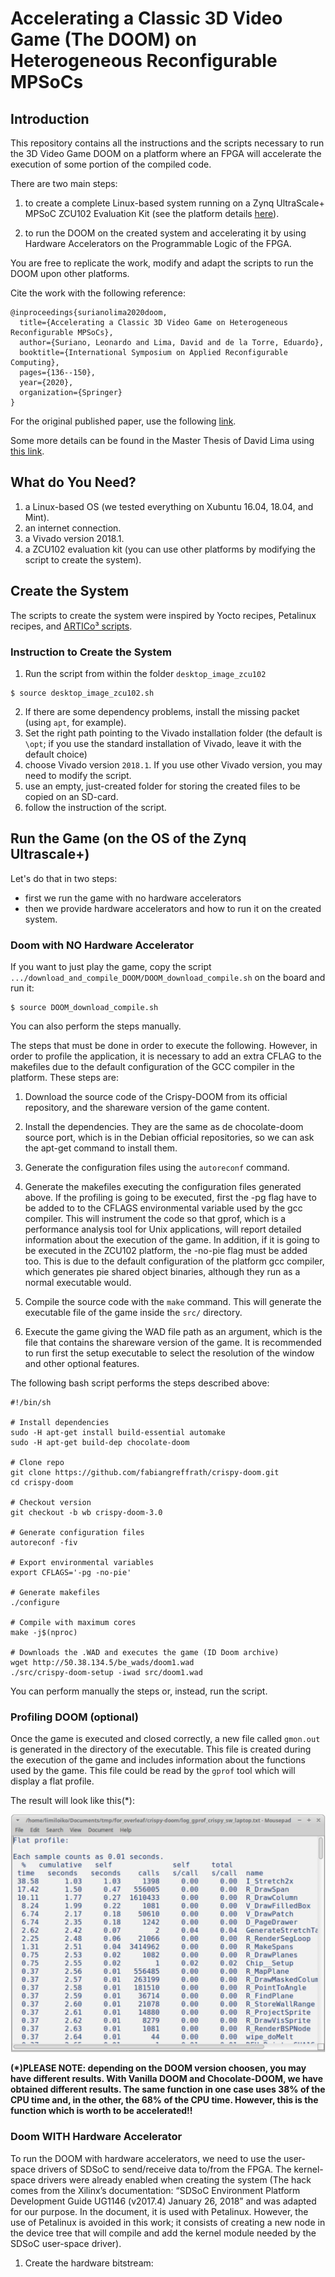 # Accelerating a Classic 3D Video Game (The DOOM) on Heterogeneous Reconfigurable MPSoCs

## Introduction



This repository contains all the instructions and the scripts necessary to run the 3D Video Game DOOM on a platform where an FPGA will accelerate the execution of some portion of the compiled code.

There are two main steps:

 1. to create a complete Linux-based system running on a Zynq UltraScale+ MPSoC ZCU102 Evaluation Kit (see the platform details [here](https://www.xilinx.com/products/boards-and-kits/ek-u1-zcu102-g.html)).
 
 2. to run the DOOM on the created system and accelerating it by using Hardware Accelerators on the Programmable Logic of the FPGA.

You are free to replicate the work, modify and adapt the scripts to run the DOOM upon other platforms. 

Cite the work with the following reference: 

```
@inproceedings{surianolima2020doom,
  title={Accelerating a Classic 3D Video Game on Heterogeneous Reconfigurable MPSoCs},
  author={Suriano, Leonardo and Lima, David and de la Torre, Eduardo},
  booktitle={International Symposium on Applied Reconfigurable Computing},
  pages={136--150},
  year={2020},
  organization={Springer}
}

```

For the original published paper, use the following [link](https://link.springer.com/chapter/10.1007/978-3-030-44534-8_11).

Some more details can be found in the Master Thesis of David Lima using [this link](https://github.com/Limiloiko/TFM_DOOM).

## What do You Need?

 1. a Linux-based OS (we tested everything on Xubuntu 16.04, 18.04, and Mint).
 2. an internet connection.
 3. a Vivado version 2018.1.
 4. a ZCU102 evaluation kit (you can use other platforms by modifying the script to create the system). 

## Create the System

The scripts to create the system were inspired by Yocto recipes, Petalinux recipes, and [ARTICo³ scripts](https://github.com/des-cei/artico3).

### Instruction to Create the System

 1. Run the script from within the folder `desktop_image_zcu102`
 
```
$ source desktop_image_zcu102.sh 

```
 2. If there are some dependency problems, install the missing packet (using `apt`, for example).
 3. Set the right path pointing to the Vivado installation folder (the default is `\opt`; if you use the standard installation of Vivado, leave it with the default choice)
 4. choose Vivado version `2018.1`. If you use other Vivado version, you may need to modify the script.
 5. use an empty, just-created folder for storing the created files to be copied on an SD-card.
 6. follow the instruction of the script.
 
## Run the Game (on the OS of the Zynq Ultrascale+)

Let's do that in two steps: 
 * first we run the game with no hardware accelerators
 * then we provide hardware accelerators and how to run it on the created system.

### Doom with NO Hardware Accelerator

If you want to just play the game, copy the script `.../download_and_compile_DOOM/DOOM_download_compile.sh` on the board and run it:

```
$ source DOOM_download_compile.sh
```

You can also perform the steps manually.

The steps that must be done in order to execute the following. However, in order to profile the application, it is necessary to add an extra CFLAG to the makefiles due to the default configuration of the GCC compiler in the platform. These steps are:

  1. Download the source code of the Crispy-DOOM from its official repository, and the shareware version of the game content.
 
  2. Install the dependencies. They are the same as de chocolate-doom source port, which is in the Debian official repositories, so we can ask the apt-get command to install them.
  
  3. Generate the configuration files using the `autoreconf` command.
  
  4. Generate the makefiles executing the configuration files generated above. If the profiling is going to be executed, first the -pg flag have to be added to to the CFLAGS environmental variable used by the gcc compiler. This will instrument the code so that gprof, which is a performance analysis tool for Unix applications, will report detailed information about the execution of the game. In addition, if it is going to be executed in the ZCU102 platform, the -no-pie flag must be added too. This is due to the default configuration of the platform gcc compiler, which generates pie shared object binaries, although they run as a normal executable would.
  
  5. Compile the source code with the `make` command. This will generate the executable file of the game inside the `src/` directory.
  
  6. Execute the game giving the WAD file path as an argument, which is the file that contains the shareware version of the game. It is recommended to run first the setup executable to select the resolution of the window and other optional features.
  
The following bash script performs the steps described above:

```
#!/bin/sh

# Install dependencies
sudo -H apt-get install build-essential automake
sudo -H apt-get build-dep chocolate-doom

# Clone repo
git clone https://github.com/fabiangreffrath/crispy-doom.git
cd crispy-doom

# Checkout version
git checkout -b wb crispy-doom-3.0

# Generate configuration files
autoreconf -fiv

# Export environmental variables
export CFLAGS='-pg -no-pie'

# Generate makefiles
./configure

# Compile with maximum cores
make -j$(nproc)

# Downloads the .WAD and executes the game (ID Doom archive)
wget http://50.38.134.5/be_wads/doom1.wad
./src/crispy-doom-setup -iwad src/doom1.wad
```
  
You can perform manually the steps or, instead, run the script.
  
 
### Profiling DOOM (optional)

Once the game is executed and closed correctly, a new file called `gmon.out` is generated in the directory of the executable. This file is created during the execution of the game and includes information about the functions used by the game. This file could be read by the `gprof` tool which will display a flat profile.

The result will look like this(*):

![ ](https://github.com/leos313/DOOM_FPGA/blob/master/images/performace_no_hardware.png  "SW Performance")

**(*)PLEASE NOTE: depending on the DOOM version choosen, you may have different results. With Vanilla DOOM and Chocolate-DOOM, we have obtained different results. The same function in one case uses 38% of the CPU time and, in the other, the 68% of the CPU time. However, this is the function which is worth to be accelerated!!**
 
### Doom WITH Hardware Accelerator
 
To run the DOOM with hardware accelerators, we need to use the user-space drivers of SDSoC to send/receive data to/from the FPGA. The kernel-space drivers were already enabled when creating the system (The hack comes from the Xilinx’s documentation: “SDSoC Environment Platform Development Guide UG1146 (v2017.4) January 26, 2018” and was adapted for our purpose. In the document, it is used with Petalinux. However, the use of Petalinux is avoided in this work; it consists of creating a new node in the device tree that will compile and add the kernel module needed by the SDSoC user-space driver).

 1. Create the hardware bitstream:
 
 
 
 
 
 
 
 
 
 
 
 
 
 
 
 
 
 